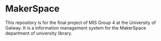 # MakerSpace
This repository is for the final project of MIS Group 4 at the University of Galway. It is a information management system for the MakerSpace department of university library.
